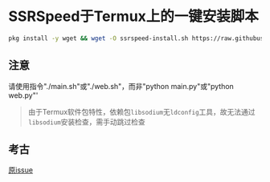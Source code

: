 # SSRSpeed于Termux上的一键安装脚本
```bash
pkg install -y wget && wget -O ssrspeed-install.sh https://raw.githubusercontent.com/w311ang/SSRSpeed-script/master/install.sh && bash ssrspeed-install.sh
```
## 注意
请使用指令"./main.sh"或"./web.sh"，而非"python main.py"或"python web.py"'
> 由于Termux软件包特性，依赖包`libsodium`无`ldconfig`工具，故无法通过`libsodium`安装检查，需手动跳过检查
## 考古
[原issue](https://github.com/NyanChanMeow/SSRSpeed/issues/108)
